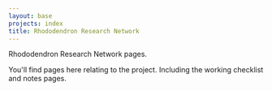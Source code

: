 ```yaml
---
layout: base
projects: index
title: Rhododendron Research Network
---
```



Rhododendron Research Network pages.

You'll find pages here relating to the project. Including the working checklist and notes pages.

